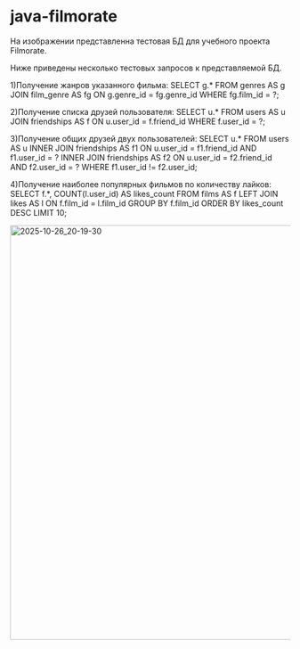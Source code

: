 # java-filmorate
На изображении представленна тестовая БД для учебного проекта Filmorate.

Ниже приведены несколько тестовых запросов к представляемой БД. 

1)Получение жанров указанного фильма: 
  SELECT g.*
  FROM genres AS g
  JOIN film_genre AS fg ON g.genre_id = fg.genre_id
  WHERE fg.film_id = ?;
  
2)Получение списка друзей пользователя:
  SELECT u.*
  FROM users AS u
  JOIN friendships AS f ON u.user_id = f.friend_id
  WHERE f.user_id = ?;
  
3)Получение общих друзей двух пользователей:
  SELECT u.*
  FROM users AS u
  INNER JOIN friendships AS f1 ON u.user_id = f1.friend_id AND f1.user_id = ?
  INNER JOIN friendships AS f2 ON u.user_id = f2.friend_id AND f2.user_id = ?
  WHERE f1.user_id != f2.user_id;
  
4)Получение наиболее популярных фильмов по количеству лайков: 
  SELECT  f.*, COUNT(l.user_id) AS likes_count
  FROM films AS f
  LEFT JOIN likes AS l ON f.film_id = l.film_id
  GROUP BY f.film_id
  ORDER BY likes_count DESC
  LIMIT 10;

<img width="786" height="744" alt="2025-10-26_20-19-30" src="https://github.com/user-attachments/assets/5a32c970-f13b-452a-aefb-e5e29c961274" />
